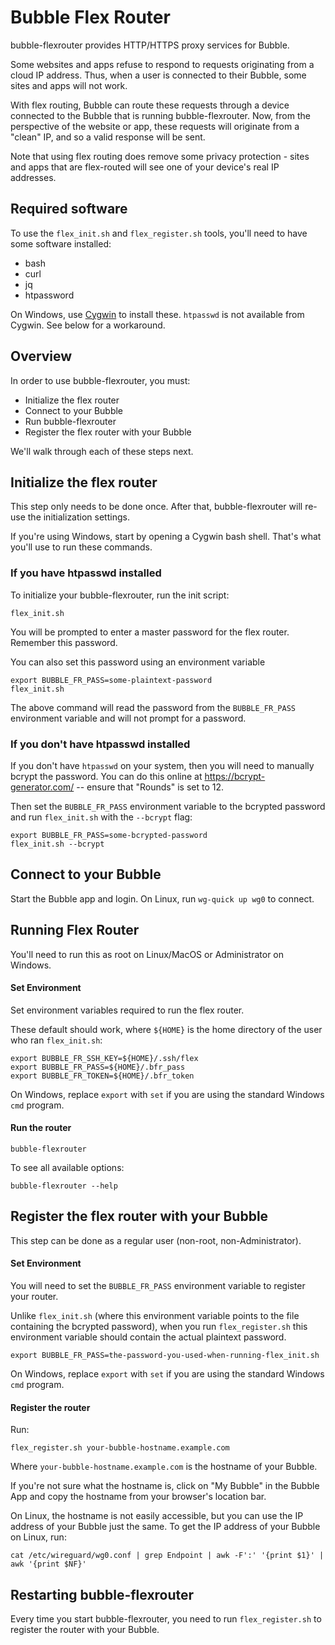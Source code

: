 # Bubble Flex Router
bubble-flexrouter provides HTTP/HTTPS proxy services for Bubble.

Some websites and apps refuse to respond to requests originating from a cloud IP address.
Thus, when a user is connected to their Bubble, some sites and apps will not work.

With flex routing, Bubble can route these requests through a device connected to the Bubble that is running bubble-flexrouter.
Now, from the perspective of the website or app, these requests will originate from a "clean" IP, and so a valid response
will be sent.

Note that using flex routing does remove some privacy protection - sites and apps that are flex-routed will see
one of your device's real IP addresses.

## Required software
To use the `flex_init.sh` and `flex_register.sh` tools, you'll need to have some software installed:

  * bash
  * curl
  * jq
  * htpassword

On Windows, use [Cygwin](https://cygwin.com) to install these.
`htpasswd` is not available from Cygwin. See below for a workaround.

## Overview
In order to use bubble-flexrouter, you must:

  * Initialize the flex router
  * Connect to your Bubble
  * Run bubble-flexrouter
  * Register the flex router with your Bubble

We'll walk through each of these steps next.

## Initialize the flex router
This step only needs to be done once. After that, bubble-flexrouter will re-use the initialization settings.

If you're using Windows, start by opening a Cygwin bash shell. That's what you'll use to run these commands.

### If you have htpasswd installed
To initialize your bubble-flexrouter, run the init script:

    flex_init.sh

You will be prompted to enter a master password for the flex router. Remember this password.

You can also set this password using an environment variable

    export BUBBLE_FR_PASS=some-plaintext-password
    flex_init.sh

The above command will read the password from the `BUBBLE_FR_PASS` environment variable and will not
prompt for a password.

### If you don't have htpasswd installed
If you don't have `htpasswd` on your system, then you will need to manually bcrypt the password.
You can do this online at https://bcrypt-generator.com/ -- ensure that "Rounds" is set to 12.

Then set the `BUBBLE_FR_PASS` environment variable to the bcrypted password and
run `flex_init.sh` with the `--bcrypt` flag:

    export BUBBLE_FR_PASS=some-bcrypted-password
    flex_init.sh --bcrypt
 
## Connect to your Bubble
Start the Bubble app and login. On Linux, run `wg-quick up wg0` to connect.

## Running Flex Router
You'll need to run this as root on Linux/MacOS or Administrator on Windows.

#### Set Environment
Set environment variables required to run the flex router.

These default should work, where `${HOME}` is the home directory of the user who ran `flex_init.sh`:

    export BUBBLE_FR_SSH_KEY=${HOME}/.ssh/flex
    export BUBBLE_FR_PASS=${HOME}/.bfr_pass
    export BUBBLE_FR_TOKEN=${HOME}/.bfr_token

On Windows, replace `export` with `set` if you are using the standard Windows `cmd` program.

#### Run the router

    bubble-flexrouter

To see all available options:

    bubble-flexrouter --help

## Register the flex router with your Bubble
This step can be done as a regular user (non-root, non-Administrator).

#### Set Environment
You will need to set the `BUBBLE_FR_PASS` environment variable to register your router.

Unlike `flex_init.sh` (where this environment variable points to the file containing the bcrypted password),
when you run `flex_register.sh` this environment variable should contain the actual plaintext password.

    export BUBBLE_FR_PASS=the-password-you-used-when-running-flex_init.sh

On Windows, replace `export` with `set` if you are using the standard Windows `cmd` program.

#### Register the router
Run:

    flex_register.sh your-bubble-hostname.example.com

Where `your-bubble-hostname.example.com` is the hostname of your Bubble.

If you're not sure what the hostname is, click on "My Bubble" in the Bubble App and copy the hostname
from your browser's location bar.

On Linux, the hostname is not easily accessible, but you can use the IP address of your Bubble just the same.
To get the IP address of your Bubble on Linux, run:

    cat /etc/wireguard/wg0.conf | grep Endpoint | awk -F':' '{print $1}' | awk '{print $NF}'

## Restarting bubble-flexrouter
Every time you start bubble-flexrouter, you need to run `flex_register.sh` to register the router
with your Bubble.
